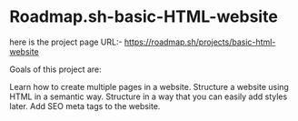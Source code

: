 # Roadmap.sh-basic-HTML-website

here is the project page URL:- https://roadmap.sh/projects/basic-html-website

Goals of this project are:

Learn how to create multiple pages in a website.
Structure a website using HTML in a semantic way.
Structure in a way that you can easily add styles later.
Add SEO meta tags to the website.
